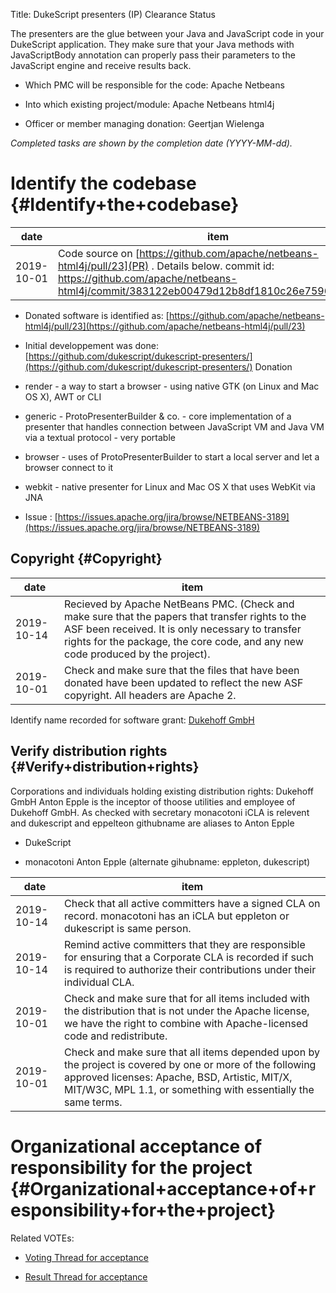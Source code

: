Title: DukeScript presenters (IP) Clearance Status


The presenters are the glue between your Java and JavaScript code in your DukeScript application. They make sure that your Java methods with JavaScriptBody annotation can properly pass their parameters to the JavaScript engine and receive results back.



- Which PMC will be responsible for the code: Apache Netbeans


- Into which existing project/module: Apache Netbeans html4j


- Officer or member managing donation: Geertjan Wielenga

 _Completed tasks are shown by the completion date (YYYY-MM-dd)._ 


# Identify the codebase {#Identify+the+codebase}

| date | item |
|------|------|
| 2019-10-01 | Code source on [https://github.com/apache/netbeans-html4j/pull/23](PR) . Details below. commit id: https://github.com/apache/netbeans-html4j/commit/383122eb00479d12b8df1810c26e7596fa0672d0 |



- Donated software is identified as: [https://github.com/apache/netbeans-html4j/pull/23](https://github.com/apache/netbeans-html4j/pull/23) 

- Initial developpement was done: [https://github.com/dukescript/dukescript-presenters/](https://github.com/dukescript/dukescript-presenters/) 
Donation

- render - a way to start a browser - using native GTK (on Linux and Mac OS X), AWT or CLI

- generic - ProtoPresenterBuilder &amp; co. - core implementation of a presenter that handles connection between JavaScript VM and Java VM via a textual protocol - very portable

- browser - uses of ProtoPresenterBuilder to start a local server and let a browser connect to it

- webkit - native presenter for Linux and Mac OS X that uses WebKit via JNA




- Issue : [https://issues.apache.org/jira/browse/NETBEANS-3189](https://issues.apache.org/jira/browse/NETBEANS-3189) 



## Copyright {#Copyright}

| date | item |
|------|------|
| 2019-10-14 | Recieved by Apache NetBeans PMC. (Check and make sure that the papers that transfer rights to the ASF been received. It is only necessary to transfer rights for the package, the core code, and any new code produced by the project). |
| 2019-10-01 | Check and make sure that the files that have been donated have been updated to reflect the new ASF copyright. All headers are Apache 2. |

Identify name recorded for software grant: [Dukehoff GmbH](https://lists.apache.org/thread.html/5fb0512323d0e12725141d68eb65f6affa8d99d8025c7ea0bd345474@%3Cprivate.netbeans.apache.org%3E) 


## Verify distribution rights {#Verify+distribution+rights}

Corporations and individuals holding existing distribution rights: Dukehoff GmbH Anton Epple is the inceptor of thoose utilities and employee of Dukehoff GmbH. As checked with secretary monacotoni iCLA is relevent and dukescript and eppelteon githubname are aliases to Anton Epple



- DukeScript

- monacotoni Anton Epple (alternate gihubname: eppleton, dukescript)

| date | item |
|------|------|
| 2019-10-14 | Check that all active committers have a signed CLA on record. monacotoni has an iCLA but eppleton or dukescript is same person. |
| 2019-10-14 | Remind active committers that they are responsible for ensuring that a Corporate CLA is recorded if such is required to authorize their contributions under their individual CLA. |
| 2019-10-01 | Check and make sure that for all items included with the distribution that is not under the Apache license, we have the right to combine with Apache-licensed code and redistribute. |
| 2019-10-01 | Check and make sure that all items depended upon by the project is covered by one or more of the following approved licenses: Apache, BSD, Artistic, MIT/X, MIT/W3C, MPL 1.1, or something with essentially the same terms. |

# Organizational acceptance of responsibility for the project {#Organizational+acceptance+of+responsibility+for+the+project}

Related VOTEs:



-  [Voting Thread for acceptance](https://lists.apache.org/thread.html/a092cf280dea1d09e704b18495457e64126127fac12aa4567742425e@%3Cdev.netbeans.apache.org%3E) 

-  [Result Thread for acceptance](https://lists.apache.org/thread.html/3162c0f6f825e1bffc607512aaa102362dca60630b6c6113e185032a@%3Cdev.netbeans.apache.org%3E) 
